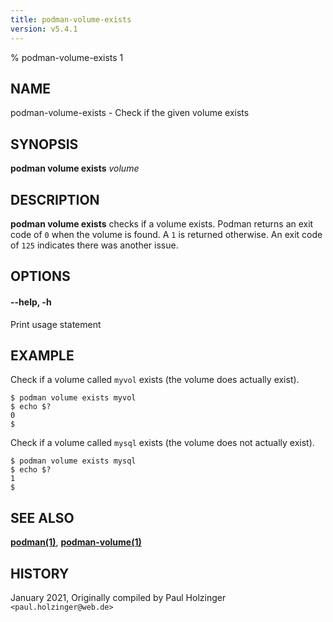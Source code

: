 ```yaml
---
title: podman-volume-exists
version: v5.4.1
---
```


% podman-volume-exists 1

## NAME
podman\-volume\-exists - Check if the given volume exists

## SYNOPSIS
**podman volume exists** *volume*

## DESCRIPTION
**podman volume exists** checks if a volume exists. Podman returns an exit code
of `0` when the volume is found. A `1` is returned otherwise. An exit code of
`125` indicates there was another issue.


## OPTIONS

#### **--help**, **-h**

Print usage statement

## EXAMPLE

Check if a volume called `myvol` exists (the volume does actually exist).
```
$ podman volume exists myvol
$ echo $?
0
$
```

Check if a volume called `mysql` exists (the volume does not actually exist).
```
$ podman volume exists mysql
$ echo $?
1
$
```

## SEE ALSO
**[podman(1)](podman.1.md)**, **[podman-volume(1)](podman-volume.1.md)**

## HISTORY
January 2021, Originally compiled by Paul Holzinger `<paul.holzinger@web.de>`
